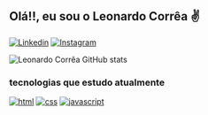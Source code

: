 ## Olá!!, eu sou o Leonardo Corrêa ✌️
[![Linkedin](https://img.shields.io/badge/LinkedIn-0077B5?style=for-the-badge&logo=linkedin&logoColor=white)](https://www.linkedin.com/in/leonardo-corr%C3%AAa-a453a9226/)
[![Instagram](https://img.shields.io/badge/Instagram-E4405F?style=for-the-badge&logo=instagram&logoColor=white)](https://www.instagram.com/leoo_correa/)


![Leonardo Corrêa GitHub stats](https://github-readme-stats.vercel.app/api?username=leonardocorreac&show_icons=true&theme=onedark)

### tecnologias que estudo atualmente

[![html](https://img.shields.io/badge/HTML5-E34F26?style=for-the-badge&logo=html5&logoColor=white)]()
[![css](https://img.shields.io/badge/CSS3-1572B6?style=for-the-badge&logo=css3&logoColor=white)]()
[![javascript](https://img.shields.io/badge/JavaScript-323330?style=for-the-badge&logo=javascript&logoColor=F7DF1E)]()
